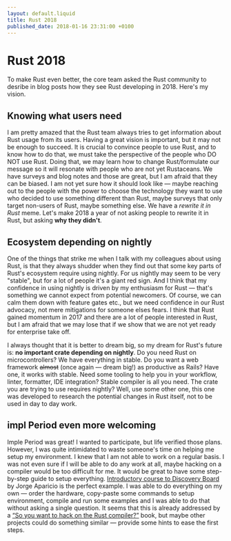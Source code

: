 ```yaml
---
layout: default.liquid
title: Rust 2018
published_date: 2018-01-16 23:31:00 +0100
---
```


Rust 2018
===================

To make Rust even better, the core team asked the Rust community to desribe in blog posts how they see Rust developing in 2018. Here's my vision.

## Knowing what users need
I am pretty amazed that the Rust team always tries to get information about Rust usage from its users. Having a great vision is important, but it may not be enough to succeed. It is crucial to convince people to use Rust, and to know how to do that, we must take the perspective of the people who DO NOT use Rust. Doing that, we may learn how to change Rust/formulate our message so it will resonate with people who are not yet Rustaceans. We have surveys and blog notes and those are great, but I am afraid that they can be biased. I am not yet sure how it should look like &mdash; maybe reaching out to the people with the power to choose the technology they want to use who decided to use something different than Rust, maybe surveys that only target non-users of Rust, maybe something else. We have a *rewrite it in Rust* meme. Let's make 2018 a year of not asking people to rewrite it in Rust, but asking **why they didn't**.

## Ecosystem depending on nightly
One of the things that strike me when I talk with my colleagues about using Rust, is that they always shudder when they find out that some key parts of Rust's ecosystem require using nightly. For us nightly may seem to be very "stable", but for a lot of people it's a giant red sign. And I think that my confidence in using nightly is driven by my enthusiasm for Rust &mdash; that's something we cannot expect from potential newcomers. Of course, we can calm them down with feature gates etc., but we need confidence in our Rust advocacy, not mere mitigations for someone elses fears. I think that Rust gained momentum in 2017 and there are a lot of people interested in Rust, but I am afraid that we may lose that if we show that we are not yet ready for enterprise take off.

I always thought that it is better to dream big, so my dream for Rust's future is: **no important crate depending on nightly**. Do you need Rust on microcontrollers? We have everything in stable. Do you want a web framework <del>almost</del> (once again &mdash; dream big!) as productive as Rails? Have one, it works with stable. Need some tooling to help you in your workflow, linter, formatter, IDE integration? Stable compiler is all you need. The crate you are trying to use requires nightly? Well, use some other one, this one was developed to research the potential changes in Rust itself, not to be used in day to day work.

## impl Period even more welcoming

Imple Period was great! I wanted to participate, but life verified those plans. However, I was quite intimidated to waste someone's time on helping me setup my environment. I knew that I am not able to work on a regular basis. I was not even sure if I will be able to do any work at all, maybe hacking on a compiler would be too difficult for me. It would be great to have some step-by-step guide to setup everything. [Introductory course to Discovery Board](https://japaric.github.io/discovery/) by Jorge Aparicio is the perfect example. I was able to do everything on my own &mdash; order the hardware, copy-paste some commands to setup environment, compile and run some examples and I was able to do that without asking a single question. It seems that this is already addressed by a [“So you want to hack on the Rust compiler?”](https://internals.rust-lang.org/t/so-you-want-to-hack-on-the-rust-compiler-a-plan-for-a-book/6497) book, but maybe other projects could do something similar &mdash; provide some hints to ease the first steps.
